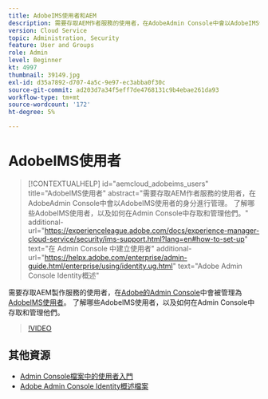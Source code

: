 ```yaml
---
title: AdobeIMS使用者和AEM
description: 需要存取AEM作者服務的使用者，在AdobeAdmin Console中會以AdobeIMS使用者的身分進行管理。 了解哪些AdobeIMS使用者，以及如何在Admin Console中存取和管理他們。
version: Cloud Service
topic: Administration, Security
feature: User and Groups
role: Admin
level: Beginner
kt: 4997
thumbnail: 39149.jpg
exl-id: d35a7892-d707-4a5c-9e97-ec3abba0f30c
source-git-commit: ad203d7a34f5eff7de4768131c9b4ebae261da93
workflow-type: tm+mt
source-wordcount: '172'
ht-degree: 5%

---
```


# AdobeIMS使用者

>[!CONTEXTUALHELP]
>id="aemcloud_adobeims_users"
>title="AdobeIMS使用者"
>abstract="需要存取AEM作者服務的使用者，在AdobeAdmin Console中會以AdobeIMS使用者的身分進行管理。 了解哪些AdobeIMS使用者，以及如何在Admin Console中存取和管理他們。"
>additional-url="https://experienceleague.adobe.com/docs/experience-manager-cloud-service/security/ims-support.html?lang=en#how-to-set-up" text="在 Admin Console 中建立使用者"
>additional-url="https://helpx.adobe.com/enterprise/admin-guide.html/enterprise/using/identity.ug.html" text="Adobe Admin Console Identity概述"

需要存取AEM製作服務的使用者，在[Adobe的Admin Console](https://adminconsole.adobe.com)中會被管理為[AdobeIMS使用者](https://helpx.adobe.com/tw/enterprise/using/set-up-identity.html)。 了解哪些AdobeIMS使用者，以及如何在Admin Console中存取和管理他們。

>[!VIDEO](https://video.tv.adobe.com/v/39149/?quality=12&learn=on)

## 其他資源

+ [Admin Console檔案中的使用者入門](https://experienceleague.adobe.com/docs/experience-manager-cloud-service/security/ims-support.html#onboarding-users-in-admin-console)
+ [Adobe Admin Console Identity概述檔案](https://helpx.adobe.com/enterprise/using/identity.html)
